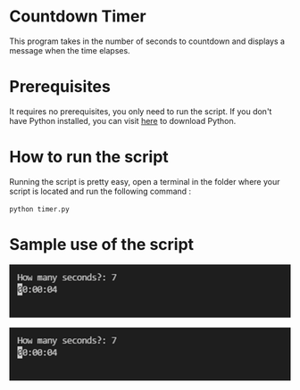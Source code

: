 # Countdown Timer

This program takes in the number of seconds to countdown and displays a message when the time elapses.

# Prerequisites

It requires no prerequisites, you only need to run the script. If you don't have Python installed, you can visit [here](https://www.python.org/downloads/) to download Python.

# How to run the script

Running the script is pretty easy, open a terminal in the folder where your script is located and run the following command :

`python timer.py`

# Sample use of the script

![alt text](https://github.com/Mannuel25/py-projects/blob/master/all-python-codes/countdown-timer/screenshot_1.png)

![alt text](https://github.com/Mannuel25/py-projects/blob/master/all-python-codes/countdown-timer/screenshot_1.png)